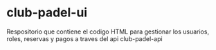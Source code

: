 # club-padel-ui
Respositorio que contiene el codigo HTML para gestionar los usuarios, roles, reservas y pagos a traves del api club-padel-api
